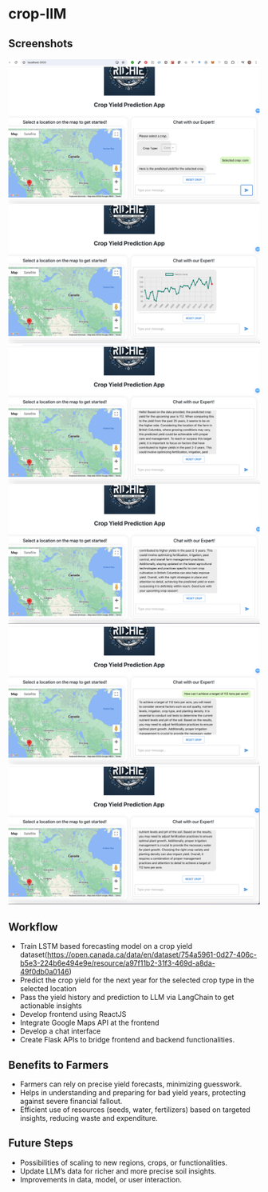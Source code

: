 # crop-llM

## Screenshots
![Screenshot 1](https://github.com/richiectr360/crop-llM/blob/main/photos/1.png?raw=true)
![Screenshot 2](https://github.com/richiectr360/crop-llM/blob/main/photos/2.png?raw=true)
![Screenshot 3](https://github.com/richiectr360/crop-llM/blob/main/photos/3.png?raw=true)
![Screenshot 4](https://github.com/richiectr360/crop-llM/blob/main/photos/4.png?raw=true)
![Screenshot 5](https://github.com/richiectr360/crop-llM/blob/main/photos/5.png?raw=true)
![Screenshot 6](https://github.com/richiectr360/crop-llM/blob/main/photos/6.png?raw=true)

## Workflow
- Train LSTM based forecasting model on a crop yield dataset(https://open.canada.ca/data/en/dataset/754a5961-0d27-406c-b5e3-224b6e494e9e/resource/a97f11b2-31f3-469d-a8da-49f0db0a0146)
- Predict the crop yield for the next year for the selected crop type in the selected location
- Pass the yield history and prediction to LLM via LangChain to get actionable insights
- Develop frontend using ReactJS
- Integrate Google Maps API at the frontend
- Develop a chat interface
- Create Flask APIs to bridge frontend and backend functionalities.

## Benefits to Farmers
- Farmers can rely on precise yield forecasts, minimizing guesswork.
- Helps in understanding and preparing for bad yield years, protecting against severe financial fallout.
- Efficient use of resources (seeds, water, fertilizers) based on targeted insights, reducing waste and expenditure.

## Future Steps
- Possibilities of scaling to new regions, crops, or functionalities.
- Update LLM’s data for richer and more precise soil insights.
- Improvements in data, model, or user interaction.

